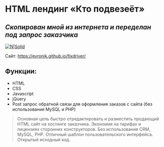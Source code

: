 # HTML лендинг «Кто подвезеёт»
## _Скопирован мной из интернета и переделан под запрос заказчика_  

[![N|Solid](https://evronik.github.io/fixdriver/fixdriver.jpg)](https://evronik.github.io/fixdriver/)

Сайт: https://evronik.github.io/fixdriver/

## Функции:

- HTML
- CSS
- Javascript
- jQuery
- Post запрос обратной связи для оформления заказов с сайта (без использования MySQL и PHP)

> Основная цель быстро отредактировать и разместить продающий HTML сайт на хостинге заказчика.
> Экономия на тарифах и лицензиях сторонних конструкторов.
> Без использования CRM, MySQL, PHP.
> Отличный шаблон пользовательского интерфейса.
> Открытый исходный код.
